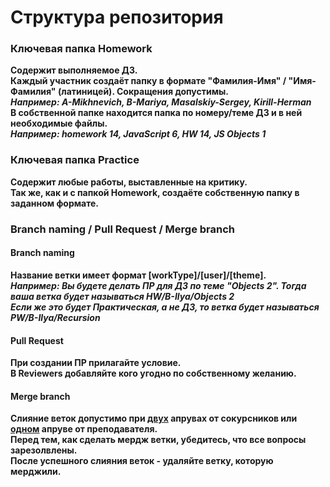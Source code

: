# Структура репозитория
<h3>Ключевая папка Homework</h3>
<strong>
Содержит выполняемое ДЗ.<br>
Каждый участник создаёт папку в формате "Фамилия-Имя" / "Имя-Фамилия" (латиницей). Сокращения допустимы.<br>
<i>Например: A-Mikhnevich, B-Mariya, Masalskiy-Sergey, Kirill-Herman</i><br>
В собственной папке находится папка по номеру/теме ДЗ и в ней необходимые файлы.<br>
<i>Например: homework 14, JavaScript 6, HW 14, JS Objects 1</i> <br>
</strong>
<h3>Ключевая папка Practice</h3>
<strong>
Содержит любые работы, выставленные на критику. <br>
Так же, как и с папкой Homework, создаёте собственную папку в заданном формате. <br>
</strong>
<h3>Branch naming / Pull Request / Merge branch</h3>
<h4>Branch naming</h4>
<strong>
Название ветки имеет формат [workType]/[user]/[theme].<br>
<i>Например: Вы будете делать ПР для ДЗ по теме "Objects 2". Тогда ваша ветка будет называться HW/B-Ilya/Objects 2</i><br>
<i>Если же это будет Практическая, а не ДЗ, то ветка будет называться PW/B-Ilya/Recursion</i>
</strong>
<h4>Pull Request</h4>
<strong>
При создании ПР прилагайте условие.<br>
В Reviewers добавляйте кого угодно по собственному желанию.
</strong> <br>
<h4>Merge branch</h4>
<strong>
Слияние веток допустимо при <ins>двух</ins> апрувах от сокурсников или <ins>одном</ins> апруве от преподавателя. <br>
Перед тем, как сделать мердж ветки, убедитесь, что все вопросы зарезолвлены. <br>
После успешного слияния веток - удаляйте ветку, которую мерджили.
</strong>
